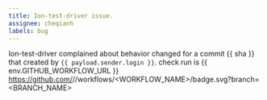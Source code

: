```yaml
---
title: Ion-test-driver issue.
assignee: cheqianh
labels: bug
---
```

Ion-test-driver complained about behavior changed for a commit {{ sha }} that created by `{{ payload.sender.login }}`.
check run is {{ env.GITHUB_WORKFLOW_URL }}
https://github.com/<OWNER>/<REPOSITORY>/workflows/<WORKFLOW_NAME>/badge.svg?branch=<BRANCH_NAME>
